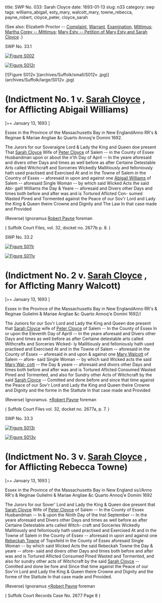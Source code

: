 title: SWP No. 033: Sarah Cloyce
date: 1693-01-13
slug: n33
category: swp
tags: williams_abigail, esty_mary, walcott_mary, towne_rebecca, payne_robert, cloyce_peter, cloyce_sarah




(See also: Elizabeth Proctor -- [Complaint,](/n2.html#n2.312) [Warrant,](/n2.html#n2.313) [Examination,](/n13.html#n13.21) [Mittimus;](/n1.html#n1.108) [Martha Corey -- Mittimus;](/n1.html#n1.108) [Mary Esty -- Petition of Mary Esty and Sarah Cloyce](/n1.html#n1.159) .)

<div markdown class="doc" id="n33.1">

<div class="doc_id">SWP No. 33.1</div>


<span markdown class="figure">[![Figure S002](archives/Suffolk/small/S002.jpg)](archives/Suffolk/large/S002.jpg)</span>

<span markdown class="figure">[![Figure S012r](archives/Suffolk/small/S012A.jpg)](archives/Suffolk/large/S012A.jpg)</span>

<span markdown class="figure">[![Figure S012v   ](archives/Suffolk/small/S012v   .jpg)](archives/Suffolk/large/S012v   .jpg)</span>

# (Indictment No. 1 v. [Sarah Cloyce](/tag/cloyce_sarah.html) , for Afflicting Abigail Williams)

[++ January 13, 1693 ]

Essex in the Province  of the Massachusetts  Bay in New EnglandAnno RR's & Reginae & Mariae Angliae &c  Quarto Annoq'e Domini 1692.

The Jurors for our Soveraigne Lord & Lady the King and Queen  doe present That [Sarah Cloyce](/tag/cloyce_sarah.html) Wife of [Peter Cloyce](/tag/cloyce_peter.html) of Salem --  in the County of Essex Husbandman upon or about the n'th Day of April -- In the yeare aforesaid and divers other Days and times as  well before as after Certaine Detestable Arts called Witchcraft and  Sorceries Wickedly Mallitiously and felloniously hath used practised  and Exercised At and in the Towne of Salem in the Country of  Essex -- aforesaid in upon and against one [Abigail Williams](/tag/williams_abigail.html) of Salem --  aforesaid Single Woman -- by which said Wicked Acts the said Abi-  gaill Williams the Day & Yeare -- aforesaid and Divers other Days  and times both before and after was and is Tortured Aflicted Con-  sumed Wasted Pined and Tormented against the Peace of our Sov'r  Lord and Lady the King & Queen theire Crowne and Dignity and  The Law In that case made and Provided

(Reverse)  Ignoramus  [Robert Payne](/tag/payne_robert.html)  foreman

( Suffolk Court Files, vol. 32, docket no. 2677b p. 8. )


</div>



<div markdown class="doc" id="n33.2">

<div class="doc_id">SWP No. 33.2</div>


<span markdown class="figure">[![Figure S011r](archives/Suffolk/small/S011A.jpg)](archives/Suffolk/large/S011A.jpg)</span>

<span markdown class="figure">[![Figure S011v](archives/Suffolk/small/S011B.jpg)](archives/Suffolk/large/S011B.jpg)</span>

# (Indictment No. 2 v. [Sarah Cloyce](/tag/cloyce_sarah.html) , for Afflcting Manry Walcott)

[++ January 13, 1693 ]

Essex in the Province  of the Massachusetts  Bay in New EnglandAnno RR's & Reginae Gulielmi & Mariae  Angliae &c Quarto Annoq'e Domini 1692//

The Juniors for our Sov'r Lord and Lady the King and Queen doe  present that [Sarah Cloyce](/tag/cloyce_sarah.html) wife of [Peter Cloyce](/tag/cloyce_peter.html) of Salem -- In the  County of Essex In or upon the Eleventh Day of Aprill -- In the yeare aforesaid and Divers other Days and times as well before as  after Certaine detestable arts called Withcrafts and Sorceries Wicked-  ly Mallitiously and felloniously hath used practised and Exercised At  and in the Towne of Salem -- aforesaid in the County of Essex --  aforesaid in and upon & against one [Mary Walcott](/tag/walcott_mary.html) of Salem -- afore-  said Single Woman -- by which said Wicked acts the said [Mary Wal- cott](/tag/walcott_mary.html) -- the Day & yeare -- aforesaid and divors other Days and times  both before and after was and is Tortured Aflicted Consumed Wasted  Pined and Tormented, and also for Sundry other Acts of Witchcraft  by the said [Sarah Cloyce](/tag/cloyce_sarah.html) -- Comitted and done before and since that  time against the Peace of our Sov'r Lord and Lady the King and  Queen theire Crowne and Dignity and the forme in the Stattute  In that case made and Provided

(Reverse)  Ignoramus.  [*Robert Payne](/tag/payne_robert.html)  foreman

( Suffolk Court Files vol. 32, docket no. 2677a, p. 7. )


</div>



<div markdown class="doc" id="n33.3">

<div class="doc_id">SWP No. 33.3</div>


<span markdown class="figure">[![Figure S013r](archives/Suffolk/small/S013A.jpg)](archives/Suffolk/large/S013A.jpg)</span>

<span markdown class="figure">[![Figure S013v](archives/Suffolk/small/S013B.jpg)](archives/Suffolk/large/S013B.jpg)</span>

# (Indictment No. 3 v. [Sarah Cloyce](/tag/cloyce_sarah.html) , for Afflicting Rebecca Towne)

[++ January 13, 1693 ]

Essex in the Province  of the Massachusetts  Bay in New England  ss//Anno RR's & Reginae Gulielmi & Mariae  Angliae &c Quarto Annoq'e Domini 1692

The Jurors for our Sover' Lord and Lady the King & Queen doe  present that [Sarah Cloyce](/tag/cloyce_sarah.html) Wife of [Peter Cloyce](/tag/cloyce_peter.html) of Salem -- In the   County of Essex Husbandman -- In & upon the Ninth Day of the Inst September -- In the yeare aforesaid and Divers other Days and  times as well before as after Certaine Detestable arts called Witch-  craft and Sorceries Wickedly Mallitiously and felloniously hath used  practised and Exercised At and in the Towne of Salem in the County  of Essex -- aforesaid in upon and against one [Rebeckah Towne](/tag/towne_rebecca.html) of  Topsfeild in the County of Essex aforesaid Single Woman -- by which  said Wicked Acts the said Rebeckah Towne the Day & yeare -- afore-  said and divers other Days and times both before and after was and  is Tortured Aflicted Consumed Pined Wasted and Tormented, and  also for sundry other acts of Witchcraft by the said [Sarah Cloyce](/tag/cloyce_sarah.html) --  Comitted and done be fore and Since that time against the Peace of  our Sov'rn Lord and Lady the King & Queen theire Crowne and  Dignity and the forme of the Stattute In that case made and Provided.

(Reverse)  Ignoramus  [*Robert Payne](/tag/payne_robert.html)  foreman

( Suffolk Court Records Case No. 2677 Page 8 )


</div>

